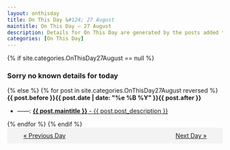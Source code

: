 ```yaml
---
layout: onthisday
title: On This Day &#124; 27 August
maintitle: On This Day — 27 August
description: Details for On This Day are generated by the posts added to the website so the content is subject to changes/updates over time.
categories: [On This Day]
---
```


{% if site.categories.OnThisDay27August == null %}
<h3>Sorry no known details for today</h3>
{% else %}
{% for post in site.categories.OnThisDay27August reversed %}
<strong>{{ post.before }}{{ post.date | date: "%e %B %Y" }}{{ post.after }}</strong>
<ul>
<li> ——: <a class="{{ post.class }}" href="{{ post.url }}"><strong>{{ post.maintitle }}</strong> - {{ post.post_description }}</a></li>
</ul>
{% endfor %}
{% endif %}
<br />
<div style="background-color: #f3f3f3; padding: 10px; border-radius: 5px; text-align: center; display: flex; justify-content: space-evenly;">
<a href="/onthisday/08/08-26">« Previous Day</a>
<span style="visibility:hidden;">[ Visit Leap Year February 29 ]</span>
<a href="/onthisday/08/08-28">Next Day »</a>
</div>
